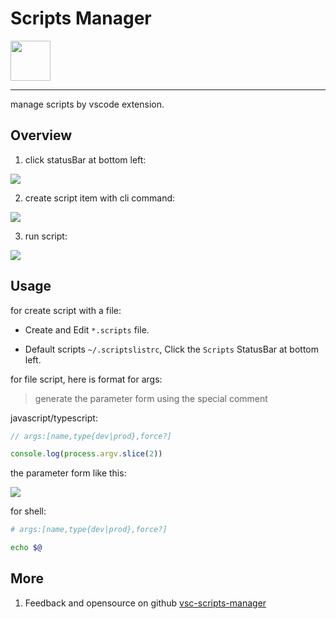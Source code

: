 # Scripts Manager

<img height="64px" src="https://cdn.jsdelivr.net/gh/saber2pr/MyWeb@master/resource/image/vsc-scripts-manager.png" />

---

manage scripts by vscode extension.

## Overview

1. click statusBar at bottom left:

![](https://cdn.jsdelivr.net/gh/saber2pr/MyWeb@master/resource/image/vsc-scriptlist-bar.webp)

2. create script item with cli command:

![](https://cdn.jsdelivr.net/gh/saber2pr/MyWeb@master/resource/image/vsc-scriptlist-add.webp)

3. run script:

![](https://cdn.jsdelivr.net/gh/saber2pr/MyWeb@master/resource/image/vsc-scriptlist-run.webp)

## Usage

for create script with a file:

- Create and Edit `*.scripts` file.

- Default scripts `~/.scriptslistrc`, Click the `Scripts` StatusBar at bottom left.

for file script, here is format for args:

> generate the parameter form using the special comment

javascript/typescript:

```js
// args:[name,type{dev|prod},force?]

console.log(process.argv.slice(2))
```

the parameter form like this:

![](https://cdn.jsdelivr.net/gh/saber2pr/MyWeb@master/resource/image/vsc-scriptlist-form.webp)

for shell:

```sh
# args:[name,type{dev|prod},force?]

echo $@
```

## More

1. Feedback and opensource on github [vsc-scripts-manager](https://github.com/Saber2pr/vsc-scripts-manager)
